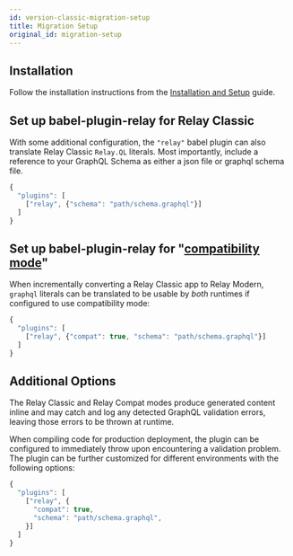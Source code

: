 ```yaml
---
id: version-classic-migration-setup
title: Migration Setup
original_id: migration-setup
---
```


## Installation

Follow the installation instructions from the [Installation and Setup](./classic-installation-and-setup) guide.

## Set up babel-plugin-relay for Relay Classic

With some additional configuration, the `"relay"` babel plugin can also translate
Relay Classic `Relay.QL` literals. Most importantly, include a reference to your GraphQL Schema as either a json file or graphql schema file.

```javascript
{
  "plugins": [
    ["relay", {"schema": "path/schema.graphql"}]
  ]
}
```

## Set up babel-plugin-relay for "[compatibility mode](./classic-relay-compat.html)"

When incrementally converting a Relay Classic app to Relay Modern, `graphql`
literals can be translated to be usable by *both* runtimes if configured to use
compatibility mode:

```javascript
{
  "plugins": [
    ["relay", {"compat": true, "schema": "path/schema.graphql"}]
  ]
}
```

## Additional Options

The Relay Classic and Relay Compat modes produce generated content inline and may
catch and log any detected GraphQL validation errors, leaving those errors to be
thrown at runtime.

When compiling code for production deployment, the plugin can be configured to immediately throw upon encountering a validation problem. The plugin can be further customized for different environments with the following options:

```javascript
{
  "plugins": [
    ["relay", {
      "compat": true,
      "schema": "path/schema.graphql",
    }]
  ]
}
```
